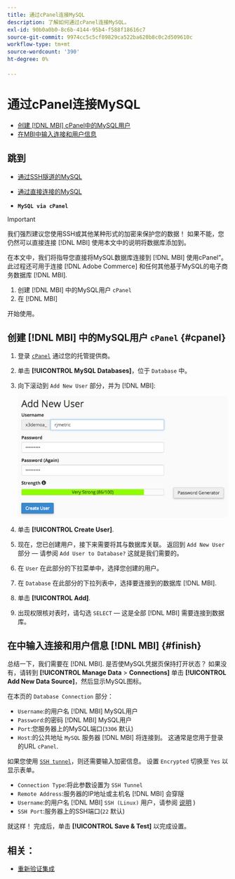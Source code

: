 ```yaml
---
title: 通过cPanel连接MySQL
description: 了解如何通过cPanel连接MySQL。
exl-id: 90b0a0b0-8c6b-4144-95b4-f588f18616c7
source-git-commit: 9974cc5c5cf89829ca522ba620b8c0c2d509610c
workflow-type: tm+mt
source-wordcount: '390'
ht-degree: 0%

---
```


# 通过cPanel连接MySQL

* [创建 [!DNL MBI] cPanel中的MySQL用户](#cpanel)
* [在MBI中输入连接和用户信息](#finish)

## 跳到

* [通过SSH隧道的MySQL](../integrations/mysql-via-ssh-tunnel.md)
* [通过直接连接的MySQL](../integrations/mysql-via-a-direct-connection.md)

* **`MySQL via cPanel`**

>[!IMPORTANT]
>
>我们强烈建议您使用SSH或其他某种形式的加密来保护您的数据！ 如果不能，您仍然可以直接连接 [!DNL MBI] 使用本文中的说明将数据库添加到。

在本文中，我们将指导您直接将MySQL数据库连接到 [!DNL MBI] 使用cPanel”。 此过程还可用于连接 [!DNL Adobe Commerce] 和任何其他基于MySQL的电子商务数据库 [!DNL MBI].

1. 创建 [!DNL MBI] 中的MySQL用户 `cPanel`
1. 在 [!DNL MBI]

开始使用。

## 创建 [!DNL MBI] 中的MySQL用户 `cPanel` {#cpanel}

1. 登录 [`cPanel`](../../../data-analyst/importing-data/integrations/mysql-via-cpanel.md) 通过您的托管提供商。
1. 单击 **[!UICONTROL MySQL Databases]**，位于 `Database` 中。
1. 向下滚动到 `Add New User` 部分，并为 [!DNL MBI]:

   ![](../../../assets/create-mbi-mysql-user-cpanel.png)

1. 单击 **[!UICONTROL Create User]**.
1. 现在，您已创建用户，接下来需要将其与数据库关联。 返回到 `Add New User` 部分 — 请参阅 `Add User to Database?` 这就是我们需要的。
1. 在 `User` 在此部分的下拉菜单中，选择您创建的用户。
1. 在 `Database` 在此部分的下拉列表中，选择要连接到的数据库 [!DNL MBI].
1. 单击 **[!UICONTROL Add]**.
1. 出现权限核对表时，请勾选 `SELECT`  — 这是全部 [!DNL MBI] 需要连接到数据库。

## 在中输入连接和用户信息 [!DNL MBI] {#finish}

总结一下，我们需要在 [!DNL MBI]. 是否使MySQL凭据页保持打开状态？ 如果没有，请转到 **[!UICONTROL Manage Data** > **Connections]** 单击 **[!UICONTROL Add New Data Source]**，然后显示MySQL图标。

在本页的 `Database Connection` 部分：

* `Username`:的用户名 [!DNL MBI] MySQL用户
* `Password`:的密码 [!DNL MBI] MySQL用户
* `Port`:您服务器上的MySQL端口(`3306` 默认)
* `Host`:的公共地址 `MySQL` 服务器 [!DNL MBI] 将连接到。 这通常是您用于登录的URL `cPanel`.

如果您使用 [`SSH tunnel`](../integrations/mysql-via-ssh-tunnel.md)，则还需要输入加密信息。 设置 `Encrypted` 切换至 `Yes` 以显示表单。

* `Connection Type`:将此参数设置为 `SSH Tunnel`
* `Remote Address`:服务器的IP地址或主机名 [!DNL MBI] 会穿隧
* `Username`:的用户名 [!DNL MBI] `SSH (Linux)` 用户，请参阅 [说明](../../../data-analyst/importing-data/integrations/mysql-via-ssh-tunnel.md) )
* `SSH Port`:服务器上的SSH端口(`22` 默认)

就这样！ 完成后，单击 **[!UICONTROL Save & Test]** 以完成设置。

## 相关：

* [重新验证集成](https://experienceleague.adobe.com/docs/commerce-knowledge-base/kb/how-to/mbi-reauthenticating-integrations.html?lang=en)

